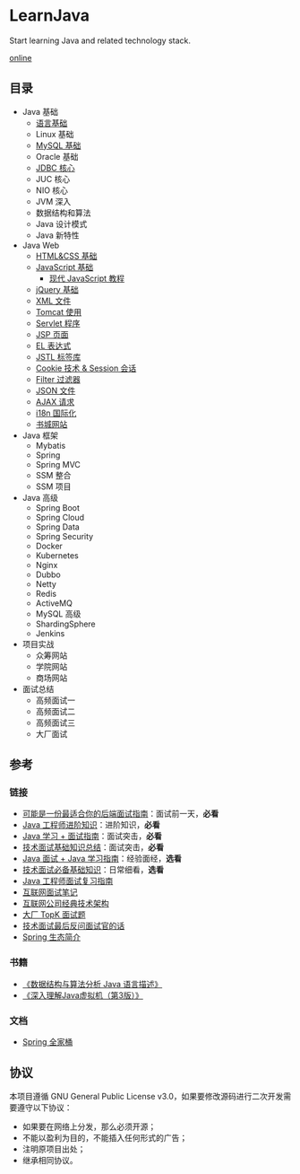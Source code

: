 # LearnJava

Start learning Java and related technology stack.

[online](https://learnjava.parzulpan.cn)

## 目录

* Java 基础
  * [语言基础](Basis/JavaBasis/README.md)
  * Linux 基础
  * [MySQL 基础](Basis/MySQL/README.md)
  * Oracle 基础
  * [JDBC 核心](Basis/JDBC/README.md)
  * JUC 核心
  * NIO 核心
  * JVM 深入
  * 数据结构和算法
  * Java 设计模式
  * Java 新特性
* Java Web
  * [HTML&CSS 基础](Web/note/HTML&CSS.md)
  * [JavaScript 基础](Web/note/JavaScript.md)
    * [现代 JavaScript 教程](Web/note/js_model_tutorial.md)
  * [jQuery 基础](Web/note/jQuery.md)
  * [XML 文件](Web/note/XML.md)
  * [Tomcat 使用](Web/note/Tomcat.md)
  * [Servlet 程序](Web/note/Servlet.md)
  * [JSP 页面](Web/note/JSP.md)
  * [EL 表达式](Web/note/EL.md)
  * [JSTL 标签库](Web/note/JSTL.md)
  * [Cookie 技术 & Session 会话](Web/note/Cookie&Session.md)
  * [Filter 过滤器](Web/note/Filter.md)
  * [JSON 文件](Web/note/JSON.md)
  * [AJAX 请求](Web/note/AJAX.md)
  * [i18n 国际化](Web/note/i18n.md)
  * [书城网站](Web/note/Book.md)
* Java 框架
  * Mybatis
  * Spring
  * Spring MVC
  * SSM 整合
  * SSM 项目
* Java 高级
  * Spring Boot
  * Spring Cloud
  * Spring Data
  * Spring Security
  * Docker
  * Kubernetes
  * Nginx
  * Dubbo
  * Netty
  * Redis
  * ActiveMQ
  * MySQL 高级
  * ShardingSphere
  * Jenkins
* 项目实战
  * 众筹网站
  * 学院网站
  * 商场网站
* 面试总结
  * 高频面试一
  * 高频面试二
  * 高频面试三
  * 大厂面试

## 参考

### 链接

* [可能是一份最适合你的后端面试指南](https://juejin.im/post/6844903683658874893)：面试前一天，**必看**
* [Java 工程师进阶知识](https://github.com/doocs/advanced-java)：进阶知识，**必看**
* [Java 学习 + 面试指南](https://github.com/Snailclimb/JavaGuide)：面试突击，**必看**
* [技术面试基础知识总结](https://github.com/huihut/interview)：面试突击，**必看**
* [Java 面试 + Java 学习指南](https://github.com/AobingJava/JavaFamily)：经验面经，**选看**
* [技术面试必备基础知识](https://github.com/CyC2018/CS-Notes)：日常细看，**选看**
* [Java 工程师面试复习指南](https://github.com/h2pl/Java-Tutorial)
* [互联网面试笔记](https://github.com/zhengjianglong915/note-of-interview)
* [互联网公司经典技术架构](https://github.com/davideuler/architecture.of.internet-product)
* [大厂 TopK 面试题](https://osjobs.net/topk/)
* [技术面试最后反问面试官的话](https://github.com/yifeikong/reverse-interview-zh)
* [Spring 生态简介](https://www.cnblogs.com/nuccch/p/10958254.html)

### 书籍

* [《数据结构与算法分析 Java 语言描述》](https://book.douban.com/subject/3351237/)
* [《深入理解Java虚拟机（第3版）》](https://book.douban.com/subject/34907497/)

### 文档

* [Spring 全家桶](https://spring.io/projects/spring-boot)

## 协议

本项目遵循 GNU General Public License v3.0，如果要修改源码进行二次开发需要遵守以下协议：

* 如果要在网络上分发，那么必须开源；
* 不能以盈利为目的，不能插入任何形式的广告；
* 注明原项目出处；
* 继承相同协议。
